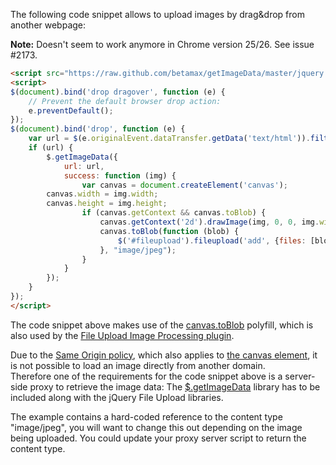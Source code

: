 The following code snippet allows to upload images by drag&drop from another webpage:

**Note:**
Doesn't seem to work anymore in Chrome version 25/26.
See issue #2173. 

```html
<script src="https://raw.github.com/betamax/getImageData/master/jquery.getimagedata.min.js"></script>
<script>
$(document).bind('drop dragover', function (e) {
    // Prevent the default browser drop action:
    e.preventDefault();
});
$(document).bind('drop', function (e) {
    var url = $(e.originalEvent.dataTransfer.getData('text/html')).filter('img').attr('src');
    if (url) {
        $.getImageData({
            url: url,
            success: function (img) {
                var canvas = document.createElement('canvas');
		canvas.width = img.width;
		canvas.height = img.height;
                if (canvas.getContext && canvas.toBlob) {
                    canvas.getContext('2d').drawImage(img, 0, 0, img.width, img.height);
                    canvas.toBlob(function (blob) {
                        $('#fileupload').fileupload('add', {files: [blob]});
                    }, "image/jpeg");
                }
            }
        });
    }
});
</script>
```

The code snippet above makes use of the [canvas.toBlob](https://github.com/blueimp/JavaScript-Canvas-to-Blob/blob/master/canvas-to-blob.js) polyfill, which is also used by the [File Upload Image Processing plugin](https://github.com/blueimp/jQuery-File-Upload/blob/master/js/jquery.fileupload-ip.js).

Due to the [Same Origin policy](http://en.wikipedia.org/wiki/Same_origin_policy), which also applies to [the canvas element](http://www.whatwg.org/specs/web-apps/current-work/multipage/the-canvas-element.html#security-with-canvas-elements), it is not possible to load an image directly from another domain.  
Therefore one of the requirements for the code snippet above is a server-side proxy to retrieve the image data: The [$.getImageData](http://www.maxnov.com/getimagedata/) library has to be included along with the jQuery File Upload libraries.

The example contains a hard-coded reference to the content type "image/jpeg", you will want to change this out depending on the image being uploaded.  You could update your proxy server script to return the content type.
